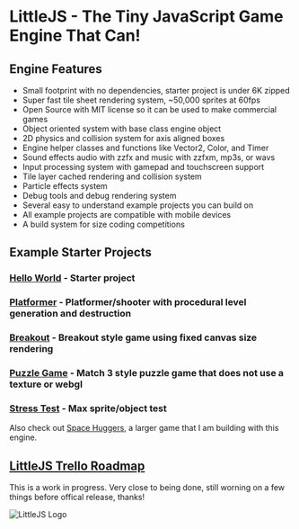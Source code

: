 # LittleJS - The Tiny JavaScript Game Engine That Can!

## Engine Features

- Small footprint with no dependencies, starter project is under 6K zipped
- Super fast tile sheet rendering system, ~50,000 sprites at 60fps
- Open Source with MIT license so it can be used to make commercial games
- Object oriented system with base class engine object
- 2D physics and collision system for axis aligned boxes
- Engine helper classes and functions like Vector2, Color, and Timer
- Sound effects audio with zzfx and music with zzfxm, mp3s, or wavs
- Input processing system with gamepad and touchscreen support
- Tile layer cached rendering and collision system
- Particle effects system
- Debug tools and debug rendering system
- Several easy to understand example projects you can build on
- All example projects are compatible with mobile devices
- A build system for size coding competitions

## Example Starter Projects

### [Hello World](https://killedbyapixel.github.io/LittleJS/) - Starter project
### [Platformer](https://killedbyapixel.github.io/LittleJS/examples/platformer) - Platformer/shooter with procedural level generation and destruction
### [Breakout](https://killedbyapixel.github.io/LittleJS/examples/breakout) - Breakout style game using fixed canvas size rendering
### [Puzzle Game](https://killedbyapixel.github.io/LittleJS/examples/puzzle) - Match 3 style puzzle game that does not use a texture or webgl
### [Stress Test](https://killedbyapixel.github.io/LittleJS/examples/stress) - Max sprite/object test

Also check out [Space Huggers](https://github.com/KilledByAPixel/SpaceHuggers), a larger game that I am building with this engine.

## [LittleJS Trello Roadmap](https://trello.com/b/E9zf1Xak/littlejs)

This is a work in progress. Very close to being done, still worning on a few things before offical release, thanks!

![LittleJS Logo](/favicon.ico)
